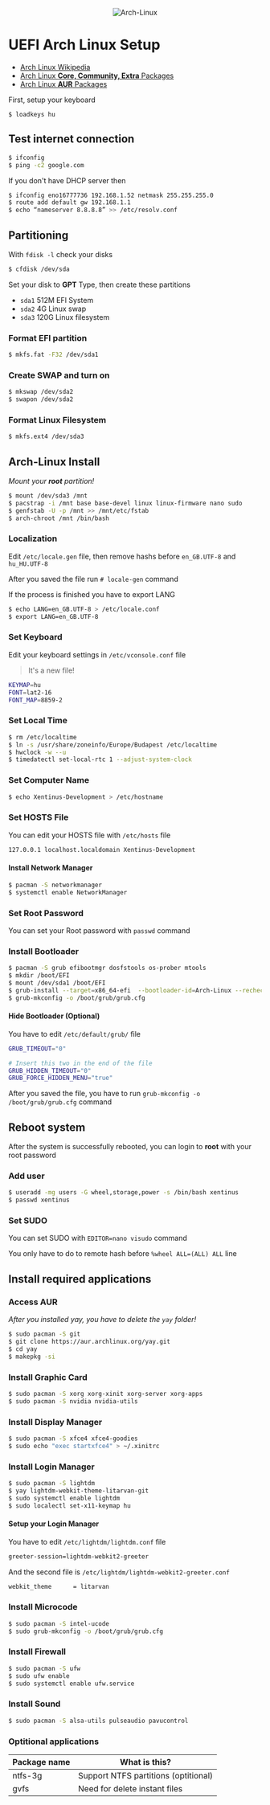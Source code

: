 <center>

![Arch-Linux](./arch_linux_banner.png)

</center>

# UEFI Arch Linux Setup

* [Arch Linux Wikipedia](https://wiki.archlinux.org/)
* [Arch Linux **Core, Community, Extra** Packages](https://www.archlinux.org/packages/)
* [Arch Linux **AUR** Packages](https://aur.archlinux.org/packages/)

First, setup your keyboard

```shell
$ loadkeys hu
```

## Test internet connection

 ```bash
$ ifconfig
$ ping -c2 google.com
```

If you don't have DHCP server then

 ```bash
$ ifconfig eno16777736 192.168.1.52 netmask 255.255.255.0
$ route add default gw 192.168.1.1
$ echo “nameserver 8.8.8.8” >> /etc/resolv.conf
```

## Partitioning

With `fdisk -l` check your disks

```bash
$ cfdisk /dev/sda
```

Set your disk to **GPT** Type, then create these partitions

* `sda1` 512M EFI System
* `sda2` 4G Linux swap
* `sda3` 120G Linux filesystem

### Format EFI partition

```bash
$ mkfs.fat -F32 /dev/sda1
```

### Create SWAP and turn on

```bash
$ mkswap /dev/sda2
$ swapon /dev/sda2
```

### Format Linux Filesystem

```bash
$ mkfs.ext4 /dev/sda3
```

## Arch-Linux Install

*Mount your **root** partition!*

```bash
$ mount /dev/sda3 /mnt
$ pacstrap -i /mnt base base-devel linux linux-firmware nano sudo
$ genfstab -U -p /mnt >> /mnt/etc/fstab
$ arch-chroot /mnt /bin/bash
```

### Localization

Edit `/etc/locale.gen` file, then remove hashs before `en_GB.UTF-8` and `hu_HU.UTF-8`

After you saved the file run `# locale-gen` command

If the process is finished you have to export LANG

```bash
$ echo LANG=en_GB.UTF-8 > /etc/locale.conf
$ export LANG=en_GB.UTF-8
```

### Set Keyboard

Edit your keyboard settings in `/etc/vconsole.conf` file

> It's a new file!

```bash
KEYMAP=hu
FONT=lat2-16
FONT_MAP=8859-2
```

### Set Local Time

```bash
$ rm /etc/localtime
$ ln -s /usr/share/zoneinfo/Europe/Budapest /etc/localtime
$ hwclock -w --u
$ timedatectl set-local-rtc 1 --adjust-system-clock
```

### Set Computer Name

```bash
$ echo Xentinus-Development > /etc/hostname
```

### Set HOSTS File

You can edit your HOSTS file with `/etc/hosts` file

```bash
127.0.0.1 localhost.localdomain Xentinus-Development
```

#### Install Network Manager

```bash
$ pacman -S networkmanager
$ systemctl enable NetworkManager
```

### Set Root Password

You can set your Root password with `passwd` command

### Install Bootloader

```bash
$ pacman -S grub efibootmgr dosfstools os-prober mtools
$ mkdir /boot/EFI
$ mount /dev/sda1 /boot/EFI
$ grub-install --target=x86_64-efi  --bootloader-id=Arch-Linux --recheck
$ grub-mkconfig -o /boot/grub/grub.cfg
```

#### Hide Bootloader (Optional)

You have to edit `/etc/default/grub/` file

```bash
GRUB_TIMEOUT="0"

# Insert this two in the end of the file
GRUB_HIDDEN_TIMEOUT="0"
GRUB_FORCE_HIDDEN_MENU="true"
```

After you saved the file, you have to run `grub-mkconfig -o /boot/grub/grub.cfg` command

## Reboot system

After the system is successfully rebooted, you can login to **root** with your root password

### Add user

```bash
$ useradd -mg users -G wheel,storage,power -s /bin/bash xentinus
$ passwd xentinus
```

### Set SUDO

You can set SUDO with `EDITOR=nano visudo` command

You only have to do to remote hash before `%wheel ALL=(ALL) ALL` line

## Install required applications

### Access AUR

*After you installed yay, you have to delete the `yay` folder!*

```bash
$ sudo pacman -S git
$ git clone https://aur.archlinux.org/yay.git
$ cd yay
$ makepkg -si
```

### Install Graphic Card

```bash
$ sudo pacman -S xorg xorg-xinit xorg-server xorg-apps
$ sudo pacman -S nvidia nvidia-utils
```

### Install Display Manager

```bash
$ sudo pacman -S xfce4 xfce4-goodies
$ sudo echo "exec startxfce4" > ~/.xinitrc
```

### Install Login Manager

```bash
$ sudo pacman -S lightdm
$ yay lightdm-webkit-theme-litarvan-git
$ sudo systemctl enable lightdm
$ sudo localectl set-x11-keymap hu
```

#### Setup your Login Manager

You have to edit `/etc/lightdm/lightdm.conf` file

```bash
greeter-session=lightdm-webkit2-greeter
```

And the second file is `/etc/lightdm/lightdm-webkit2-greeter.conf`

```bash
webkit_theme      = litarvan
```

### Install Microcode

```bash
$ sudo pacman -S intel-ucode
$ sudo grub-mkconfig -o /boot/grub/grub.cfg
```

### Install Firewall

```bash
$ sudo pacman -S ufw
$ sudo ufw enable
$ sudo systemctl enable ufw.service
```

### Install Sound

```bash
$ sudo pacman -S alsa-utils pulseaudio pavucontrol
```

### Optitional applications

| Package name | What is this? |
| --- | --- |
| ntfs-3g |  Support NTFS partitions (optitional) |
| gvfs |  Need for delete instant files |
